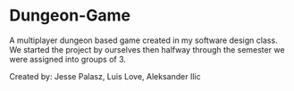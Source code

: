 # Dungeon-Game
A multiplayer dungeon based game created in my software design class.
We started the project by ourselves then halfway through the semester we were assigned into groups of 3.


Created by: Jesse Palasz, Luis Love, Aleksander Ilic
